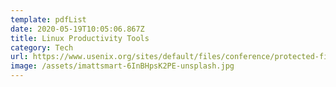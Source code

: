 ```yaml
---
template: pdfList
date: 2020-05-19T10:05:06.867Z
title: Linux Productivity Tools
category: Tech
url: https://www.usenix.org/sites/default/files/conference/protected-files/lisa19_maheshwari.pdf
image: /assets/imattsmart-6InBHpsK2PE-unsplash.jpg
---
```

